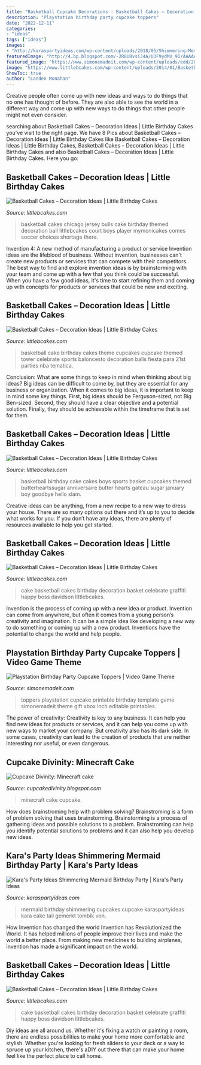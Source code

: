```yaml
---
title: "Basketball Cupcake Decorations : Basketball Cakes – Decoration Ideas"
description: "Playstation birthday party cupcake toppers"
date: "2022-12-11"
categories:
- "ideas"
tags: ["ideas"]
images:
- "http://karaspartyideas.com/wp-content/uploads/2018/05/Shimmering-Mermaid-Birthday-Party-via-Karas-Party-Ideas-KarasPartyIdeas.com2_.jpeg"
featuredImage: "http://4.bp.blogspot.com/-2R8UBvsiJ4A/U3F9ydMV_9I/AAAAAAAAE_A/2gOTWNDdLbo/s1600/P1230025.JPG"
featured_image: "https://www.simonemadeit.com/wp-content/uploads/edd/2018/05/Playstation-Printable-Cupcake-Toppers.png"
image: "https://www.littlebcakes.com/wp-content/uploads/2014/01/Basketball-Cake-Pictures.jpg"
ShowToc: true
author: "Landen Monahan"
---
```



Creative people often come up with new ideas and ways to do things that no one has thought of before. They are also able to see the world in a different way and come up with new ways to do things that other people might not even consider.

	

		
searching about Basketball Cakes – Decoration Ideas | Little Birthday Cakes you've visit to the right page. We have 8 Pics about Basketball Cakes – Decoration Ideas | Little Birthday Cakes like Basketball Cakes – Decoration Ideas | Little Birthday Cakes, Basketball Cakes – Decoration Ideas | Little Birthday Cakes and also Basketball Cakes – Decoration Ideas | Little Birthday Cakes. Here you go:
		
    
## Basketball Cakes – Decoration Ideas | Little Birthday Cakes

<img loading=lazy src="http://www.littlebcakes.com/wp-content/uploads/2014/01/Basketball-Cakes-Images-1024x768.jpg" onerror="this.onerror=null;this.src='https://tse2.mm.bing.net/th?id=OIP.abuirn0cvMW12du6CpcuQwHaFj&amp;pid=15.1';" alt="Basketball Cakes – Decoration Ideas | Little Birthday Cakes">

_Source: littlebcakes.com_

>basketball cakes chicago jersey bulls cake birthday themed decoration ball littlebcakes court boys player mymonicakes comes soccer choices shortage there. 

	

Invention 4: A new method of manufacturing a product or service
Invention ideas are the lifeblood of business. Without invention, businesses can't create new products or services that can compete with their competitors. The best way to find and explore invention ideas is by brainstorming with your team and come up with a few that you think could be successful. When you have a few good ideas, it's time to start refining them and coming up with concepts for products or services that could be new and exciting.

    
## Basketball Cakes – Decoration Ideas | Little Birthday Cakes

<img loading=lazy src="https://www.littlebcakes.com/wp-content/uploads/2014/01/Basketball-Cake-Balls.jpg" onerror="this.onerror=null;this.src='https://tse1.mm.bing.net/th?id=OIP.AGiWBtBdbromzWyAqbJe3wHaLG&amp;pid=15.1';" alt="Basketball Cakes – Decoration Ideas | Little Birthday Cakes">

_Source: littlebcakes.com_

>basketball cake birthday cakes theme cupcakes cupcake themed tower celebrate sports baloncesto decoration balls fiesta para 21st parties nba tematica. 

	

Conclusion: What are some things to keep in mind when thinking about big ideas?
Big ideas can be difficult to come by, but they are essential for any business or organization. When it comes to big ideas, it is important to keep in mind some key things. First, big ideas should be Ferguson-sized, not Big Ben-sized. Second, they should have a clear objective and a potential solution. Finally, they should be achievable within the timeframe that is set for them.

    
## Basketball Cakes – Decoration Ideas | Little Birthday Cakes

<img loading=lazy src="https://www.littlebcakes.com/wp-content/uploads/2014/01/Basketball-Cakes-Pictures.jpg" onerror="this.onerror=null;this.src='https://tse1.mm.bing.net/th?id=OIP.dMlOi_CHHogNj1eXQZYniwHaKB&amp;pid=15.1';" alt="Basketball Cakes – Decoration Ideas | Little Birthday Cakes">

_Source: littlebcakes.com_

>basketball birthday cake cakes boys sports basket cupcakes themed butterheartssugar anniversaire butter hearts gateau sugar january boy goodbye hello slam. 

	

Creative ideas can be anything, from a new recipe to a new way to dress your house. There are so many options out there and it’s up to you to decide what works for you. If you don’t have any ideas, there are plenty of resources available to help you get started.

    
## Basketball Cakes – Decoration Ideas | Little Birthday Cakes

<img loading=lazy src="https://www.littlebcakes.com/wp-content/uploads/2014/01/Basketball-Cake-Pictures-1024x682.jpg" onerror="this.onerror=null;this.src='https://tse3.mm.bing.net/th?id=OIP.NTk4vHkzcIdiQr_t2tBtPAHaE7&amp;pid=15.1';" alt="Basketball Cakes – Decoration Ideas | Little Birthday Cakes">

_Source: littlebcakes.com_

>cake basketball cakes birthday decoration basket celebrate graffiti happy boss davidson littlebcakes. 

	

Invention is the process of coming up with a new idea or product. Invention can come from anywhere, but often it comes from a young person’s creativity and imagination. It can be a simple idea like developing a new way to do something or coming up with a new product. Inventions have the potential to change the world and help people.

    
## Playstation Birthday Party Cupcake Toppers | Video Game Theme

<img loading=lazy src="https://www.simonemadeit.com/wp-content/uploads/edd/2018/05/Playstation-Printable-Cupcake-Toppers.png" onerror="this.onerror=null;this.src='https://tse2.mm.bing.net/th?id=OIP.xv9UiKhntSwZ2Mxr43dF6gAAAA&amp;pid=15.1';" alt="Playstation Birthday Party Cupcake Toppers | Video Game Theme">

_Source: simonemadeit.com_

>toppers playstation cupcake printable birthday template game simonemadeit theme gift xbox inch editable printables. 

	

The power of creativity:
Creativity is key to any business. It can help you find new ideas for products or services, and it can help you come up with new ways to market your company. But creativity also has its dark side. In some cases, creativity can lead to the creation of products that are neither interesting nor useful, or even dangerous.

    
## Cupcake Divinity: Minecraft Cake

<img loading=lazy src="http://4.bp.blogspot.com/-2R8UBvsiJ4A/U3F9ydMV_9I/AAAAAAAAE_A/2gOTWNDdLbo/s1600/P1230025.JPG" onerror="this.onerror=null;this.src='https://tse1.mm.bing.net/th?id=OIP.-A24uDkQynaN5dMszE250gHaL2&amp;pid=15.1';" alt="Cupcake Divinity: Minecraft cake">

_Source: cupcakedivinity.blogspot.com_

>minecraft cake cupcake. 

	

How does brainstroming help with problem solving?
Brainstroming is a form of problem solving that uses brainstorming. Brainstorming is a process of gathering ideas and possible solutions to a problem. Brainstroming can help you identify potential solutions to problems and it can also help you develop new ideas.

    
## Kara&#039;s Party Ideas Shimmering Mermaid Birthday Party | Kara&#039;s Party Ideas

<img loading=lazy src="http://karaspartyideas.com/wp-content/uploads/2018/05/Shimmering-Mermaid-Birthday-Party-via-Karas-Party-Ideas-KarasPartyIdeas.com2_.jpeg" onerror="this.onerror=null;this.src='https://tse1.mm.bing.net/th?id=OIP.v6F2b2TIyeX-Beul7_FxxAHaLH&amp;pid=15.1';" alt="Kara&#039;s Party Ideas Shimmering Mermaid Birthday Party | Kara&#039;s Party Ideas">

_Source: karaspartyideas.com_

>mermaid birthday shimmering cupcakes cupcake karaspartyideas kara cake tail gemerkt tombik von. 

	

How Invention has changed the world
Invention has Revolutionized the World. It has helped millions of people improve their lives and make the world a better place. From making new medicines to building airplanes, invention has made a significant impact on the world.

    
## Basketball Cakes – Decoration Ideas | Little Birthday Cakes

<img loading=lazy src="https://www.littlebcakes.com/wp-content/uploads/2014/01/Basketball-Cake-Pictures.jpg" onerror="this.onerror=null;this.src='https://tse4.mm.bing.net/th?id=OIP.i8u2vdXfziu3S4OK0bbCmAHaE8&amp;pid=15.1';" alt="Basketball Cakes – Decoration Ideas | Little Birthday Cakes">

_Source: littlebcakes.com_

>cake basketball cakes birthday decoration basket celebrate graffiti happy boss davidson littlebcakes. 

	

Diy ideas are all around us. Whether it's fixing a watch or painting a room, there are endless possibilities to make your home more comfortable and stylish. Whether you're looking for fresh sliders to your deck or a way to spruce up your kitchen, there's aDIY out there that can make your home feel like the perfect place to call home.

